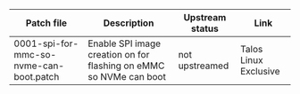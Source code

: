 
| Patch file                                                     | Description                                                                                       | Upstream status | Link                                                                                                       |
|----------------------------------------------------------------|---------------------------------------------------------------------------------------------------|-----------------|-----------------------|
| 0001-spi-for-mmc-so-nvme-can-boot.patch                        | Enable SPI image creation on for flashing on eMMC so NVMe can boot                                | not upstreamed  | Talos Linux Exclusive |
